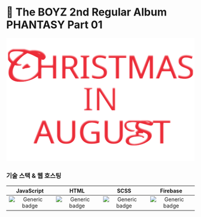

####
# 🎄 The BOYZ 2nd Regular Album PHANTASY Part 01 </br>

<img src="./asset/로고.svg" />

###  

### 기술 스택 & 웹 호스팅

|  JavaScript | HTML |  SCSS   |  Firebase   |
| :--------: | :--------: | :------: | :-----: |
|   ![Generic badge](https://img.shields.io/badge/JavaScript-yellow.svg)    |    ![Generic badge](https://img.shields.io/badge/HTML-red.svg)    |  ![Generic badge](https://img.shields.io/badge/SCSS-green.svg) |  ![Generic badge](https://img.shields.io/badge/Firebase-blue.svg) |

